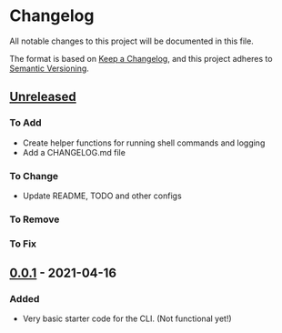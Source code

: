 # Changelog

All notable changes to this project will be documented in this file.

The format is based on [Keep a Changelog](https://keepachangelog.com/en/1.0.0/),
and this project adheres to [Semantic Versioning](https://semver.org/spec/v2.0.0.html).

## [Unreleased]

### To Add

- Create helper functions for running shell commands and logging
- Add a CHANGELOG.md file

### To Change

- Update README, TODO and other configs

### To Remove

### To Fix

## [0.0.1] - 2021-04-16

### Added

- Very basic starter code for the CLI. (Not functional yet!)

[unreleased]: https://github.com/azedo/relper-cli/compare/v0.0.1...main
[0.0.1]: https://github.com/azedo/relper-cli/releases/tag/v0.0.1
